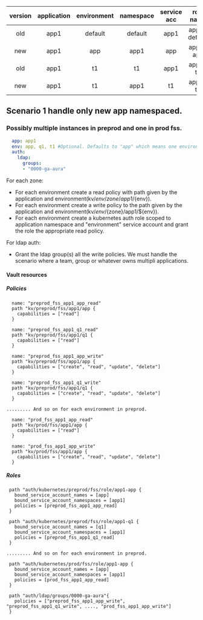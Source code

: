 | version | application | environment | namespace       | service acc | role name   | policy                | 
|:-------:|:-----------:|:-----------:|:---------------:|:-----------:|:-----------:|:---------------------:|
| old     | app1        | default     | default         | app1        | app1-default| read kv/app1/app      |  
| new     | app1        | app         | app1            | app         | app1-app    | read kv/app1/app      |  
| old     | app1        | t1          | t1              | app1        | app1-t1     | read kv/app1/t1       |  
| new     | app1        | t1          | app1            | t1          | app1-t1     | read kv/app1/t1       |  

## Scenario 1 handle only new app namespaced. 


### Possibly multiple instances in preprod and one in prod fss.
```yaml 
  app: app1 
  env: app, q1, t1 #Optional. Defaults to "app" which means one environment.
  auth:
    ldap:
      groups:
      - "0000-ga-aura"
```

For each zone:
- For each environment create a read policy with path given by the application and environment(kv/${env}/{zone}/app1/${env}).
- For each environment create a write policy to the path given by the application and environment(kv/${env}/${zone}/app1/${env}).
- For each environment create a kubernetes auth role scoped to application namespace and  "environment" service account and grant the role the appropriate read policy.

For ldap auth:
- Grant the ldap group(s) all the write policies. We must handle the scenario where a team, group or whatever owns multipli applications.

#### Vault resources

##### Policies
``` hcl
  name: "preprod_fss_app1_app_read"
  path "kv/preprod/fss/app1/app {
    capabilities = ["read"]
  }
```
``` hcl
  name: "preprod_fss_app1_q1_read"
  path "kv/preprod/fss/app1/q1 {
    capabilities = ["read"]
  }
```

``` hcl
  name: "preprod_fss_app1_app_write"
  path "kv/preprod/fss/app1/app {
    capabilities = ["create", "read", "update", "delete"] 
  }
```
``` hcl
  name: "preprod_fss_app1_q1_write"
  path "kv/preprod/fss/app1/q1 {
    capabilities = ["create", "read", "update", "delete"] 
  }
```

```hcl
......... And so on for each environment in preprod.
```

``` hcl
  name: "prod_fss_app1_app_read"
  path "kv/prod/fss/app1/app {
    capabilities = ["read"]
  }
```

``` hcl
  name: "prod_fss_app1_app_write"
  path "kv/prod/fss/app1/app {
    capabilities = ["create", "read", "update", "delete"] 
  }
```

##### Roles

```hcl
 path "auth/kubernetes/preprod/fss/role/app1-app {
   bound_service_account_names = [app]
   bound_service_account_namespaces = [app1]
   policies = [preprod_fss_app1_app_read]
 }
```

```hcl
 path "auth/kubernetes/preprod/fss/role/app1-q1 {
   bound_service_account_names = [q1]
   bound_service_account_namespaces = [app1]
   policies = [preprod_fss_app1_q1_read]
 }
```

```hcl
......... And so on for each environment in preprod.
```

```hcl
 path "auth/kubernetes/prod/fss/role/app1-app {
   bound_service_account_names = [app]
   bound_service_account_namespaces = [app1]
   policies = [prod_fss_app1_app_read]
 }
```

```hcl
 path "auth/ldap/groups/0000-ga-aura"{
   policies = ["preprod_fss_app1_app_write", "preprod_fss_app1_q1_write", ...., "prod_fss_app1_app_write"]
 }
```


